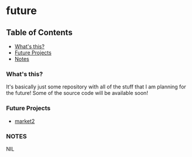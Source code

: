 # future
## Table of Contents
- [What's this?](#whats-this)
- [Future Projects](#future-projects)
- [Notes](#notes)

### What's this?
<!--TODO: Add better what's this?-->
It's basically just some repository with all of the stuff that I am planning for the future! Some of the source code will be available soon!

### Future Projects
- [market2](/market2.md)
<!--TODO: Add more projects-->

### NOTES
NIL 
